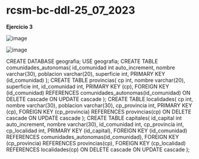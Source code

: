 # rcsm-bc-ddl-25_07_2023
**Ejercicio 3**

![image](https://github.com/RobertoCarrera/rcsm-bc-ddl-25_07_2023/assets/24571167/7336adf7-dafd-4942-bb9a-8c542b025916)

![image](https://github.com/RobertoCarrera/rcsm-bc-ddl-25_07_2023/assets/24571167/66b8ceac-5957-4341-b81e-2f97244c0576)

CREATE DATABASE geografia;
USE geografia;
CREATE TABLE comunidades_autonomas(
	id_comunidad int auto_increment,
    nombre varchar(30),
    poblacion varchar(20),
    superficie int,
    PRIMARY KEY (id_comunidad)
    );
CREATE TABLE provincias(
	cp int,
    nombre varchar(20),
    superficie int,
    id_comunidad int,
    PRIMARY KEY (cp),
    FOREIGN KEY (id_comunidad) REFERENCES comunidades_autonomas(id_comunidad)
    ON DELETE cascade
    ON UPDATE cascade
);
CREATE TABLE localidades(
	cp int,
    nombre varchar(30),
    poblacion varchar(30),
    cp_provincia int,
    PRIMARY KEY (cp),
    FOREIGN KEY (cp_provincia) REFERENCES provincias(cp)
    ON DELETE cascade
    ON UPDATE cascade
);
CREATE TABLE capitales(
	id_capital int auto_increment,
    nombre varchar(30),
    id_comunidad int,
    cp_provincia int,
    cp_localidad int,
    PRIMARY KEY (id_capital),
    FOREIGN KEY (id_comunidad) REFERENCES comunidades_autonomas(id_comunidad),
    FOREIGN KEY (cp_provincia) REFERENCES provincias(cp),
    FOREIGN KEY (cp_localidad) REFERENCES localidades(cp)
    ON DELETE cascade
    ON UPDATE cascade
);
